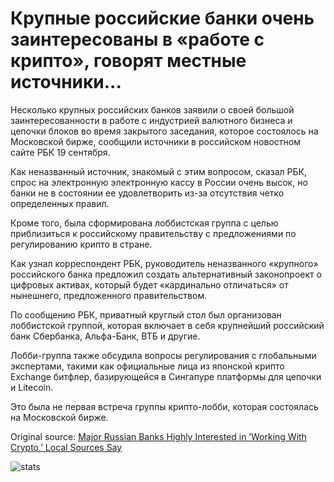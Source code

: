 # Крупные российские банки очень заинтересованы в «работе с крипто», говорят местные источники...

Несколько крупных российских банков заявили о своей большой заинтересованности в работе с индустрией валютного бизнеса и цепочки блоков во время закрытого заседания, которое состоялось на Московской бирже, сообщили источники в российском новостном сайте РБК 19 сентября.

Как неназванный источник, знакомый с этим вопросом, сказал РБК, спрос на электронную электронную кассу в России очень высок, но банки не в состоянии ее удовлетворить из-за отсутствия четко определенных правил.

Кроме того, была сформирована лоббистская группа с целью приблизиться к российскому правительству с предложениями по регулированию крипто в стране.

Как узнал корреспондент РБК, руководитель неназванного «крупного» российского банка предложил создать альтернативный законопроект о цифровых активах, который будет «кардинально отличаться» от нынешнего, предложенного правительством.

По сообщению РБК, приватный круглый стол был организован лоббистской группой, которая включает в себя крупнейший российский банк Сбербанка, Альфа-Банк, ВТБ и другие.

Лобби-группа также обсудила вопросы регулирования с глобальными экспертами, такими как официальные лица из японской крипто Exchange битфлер, базирующейся в Сингапуре платформы для цепочки и Litecoin.

Это была не первая встреча группы крипто-лобби, которая состоялась на Московской бирже.

Original source: [Major Russian Banks Highly Interested in ‘Working With Crypto,’ Local Sources Say](https://cointelegraph.com/news/major-russian-banks-highly-interested-in-working-with-crypto-local-sources-say)

![stats](https://c.statcounter.com/11760860/0/a89fa40b/1/ "stats")